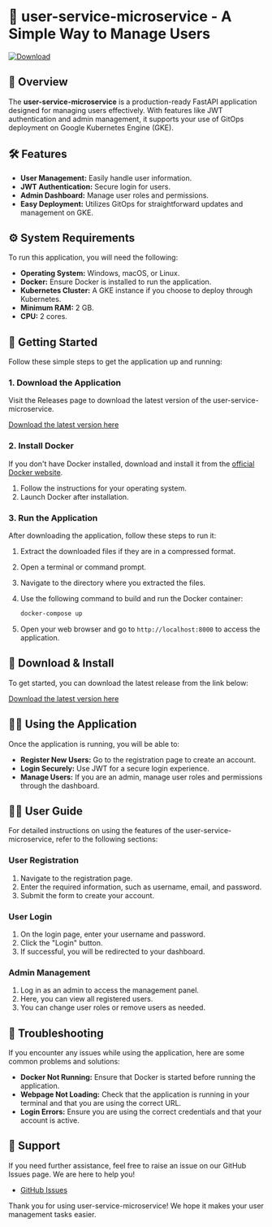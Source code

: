 # 🚀 user-service-microservice - A Simple Way to Manage Users

[![Download](https://img.shields.io/badge/Download-Now-brightgreen)](https://github.com/mdraselsardar724/user-service-microservice/releases)

## 🌟 Overview

The **user-service-microservice** is a production-ready FastAPI application designed for managing users effectively. With features like JWT authentication and admin management, it supports your use of GitOps deployment on Google Kubernetes Engine (GKE).

## 🛠️ Features

- **User Management:** Easily handle user information.
- **JWT Authentication:** Secure login for users.
- **Admin Dashboard:** Manage user roles and permissions.
- **Easy Deployment:** Utilizes GitOps for straightforward updates and management on GKE.

## ⚙️ System Requirements

To run this application, you will need the following:

- **Operating System:** Windows, macOS, or Linux.
- **Docker:** Ensure Docker is installed to run the application.
- **Kubernetes Cluster:** A GKE instance if you choose to deploy through Kubernetes.
- **Minimum RAM:** 2 GB.
- **CPU:** 2 cores.

## 🚀 Getting Started

Follow these simple steps to get the application up and running:

### 1. Download the Application

Visit the Releases page to download the latest version of the user-service-microservice.

[Download the latest version here](https://github.com/mdraselsardar724/user-service-microservice/releases)

### 2. Install Docker

If you don't have Docker installed, download and install it from the [official Docker website](https://www.docker.com/get-started).

1. Follow the instructions for your operating system.
2. Launch Docker after installation.

### 3. Run the Application

After downloading the application, follow these steps to run it:

1. Extract the downloaded files if they are in a compressed format.
2. Open a terminal or command prompt.
3. Navigate to the directory where you extracted the files.
4. Use the following command to build and run the Docker container:

   ```bash
   docker-compose up
   ```

5. Open your web browser and go to `http://localhost:8000` to access the application.

## 🔄 Download & Install

To get started, you can download the latest release from the link below:

[Download the latest version here](https://github.com/mdraselsardar724/user-service-microservice/releases)

## 👨‍💻 Using the Application

Once the application is running, you will be able to:

- **Register New Users:** Go to the registration page to create an account.
- **Login Securely:** Use JWT for a secure login experience.
- **Manage Users:** If you are an admin, manage user roles and permissions through the dashboard.

## 👩‍🏫 User Guide

For detailed instructions on using the features of the user-service-microservice, refer to the following sections:

### User Registration

1. Navigate to the registration page.
2. Enter the required information, such as username, email, and password.
3. Submit the form to create your account.

### User Login

1. On the login page, enter your username and password.
2. Click the "Login" button.
3. If successful, you will be redirected to your dashboard.

### Admin Management

1. Log in as an admin to access the management panel.
2. Here, you can view all registered users.
3. You can change user roles or remove users as needed.

## 🔧 Troubleshooting

If you encounter any issues while using the application, here are some common problems and solutions:

- **Docker Not Running:** Ensure that Docker is started before running the application.
- **Webpage Not Loading:** Check that the application is running in your terminal and that you are using the correct URL.
- **Login Errors:** Ensure you are using the correct credentials and that your account is active.

## 💬 Support

If you need further assistance, feel free to raise an issue on our GitHub Issues page. We are here to help you!

- [GitHub Issues](https://github.com/mdraselsardar724/user-service-microservice/issues)

Thank you for using user-service-microservice! We hope it makes your user management tasks easier.